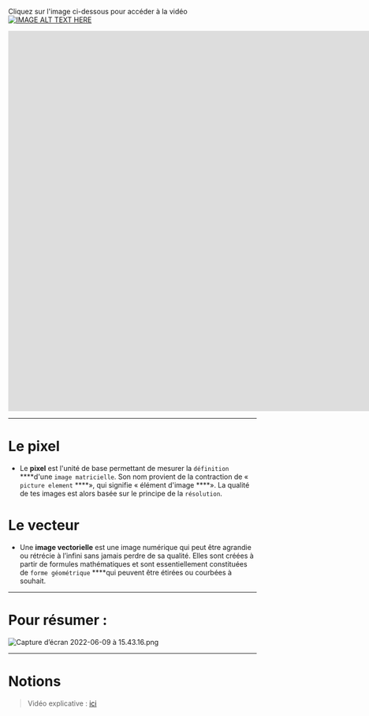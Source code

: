 Cliquez sur l'image ci-dessous pour accéder à la vidéo
[![IMAGE ALT TEXT HERE](https://img.youtube.com/vi/nUY2ckik9-M/0.jpg)](https://www.youtube.com/watch?v=nUY2ckik9-M)
<iframe width="1863" height="770" src="https://www.youtube.com/watch?v=nUY2ckik9-M" title="Photoshop vs Illustrator vs inDesign vs After Effects - quel logiciel Adobe choisir ?" frameborder="0" allow="accelerometer; autoplay; clipboard-write; encrypted-media; gyroscope; picture-in-picture" allowfullscreen></iframe>

---

# Le pixel

- Le **pixel** est l'unité de base permettant de mesurer la `définition` ****d'une `image matricielle`. Son nom provient de la contraction de « `picture element` ****», qui signifie « élément d'image ****». La qualité de tes images est alors basée sur le principe de la `résolution`.

# Le vecteur

- Une **image vectorielle** est une image numérique qui peut être agrandie ou rétrécie à l’infini sans jamais perdre de sa qualité. Elles sont créées à partir de formules mathématiques et sont essentiellement constituées de `forme géométrique` ****qui peuvent être étirées ou courbées à souhait.

---

# Pour résumer :

![Capture d’écran 2022-06-09 à 15.43.16.png](https://gravel-mousepad-0b0.notion.site/image/https%3A%2F%2Fs3-us-west-2.amazonaws.com%2Fsecure.notion-static.com%2F3805ef34-adfb-4e74-bffb-276a45a5bb1b%2FCapture_decran_2022-06-09_a_15.43.16.png?table=block&id=e7bcaf8d-89c3-4d4b-88ef-82ad7248eb76&spaceId=63c34a07-a494-4d30-b56b-5389aaeabc41&width=2000&userId=&cache=v2)

---

# Notions

> Vidéo explicative : [ici](https://www.youtube.com/watch?v=nUY2ckik9-M)
>